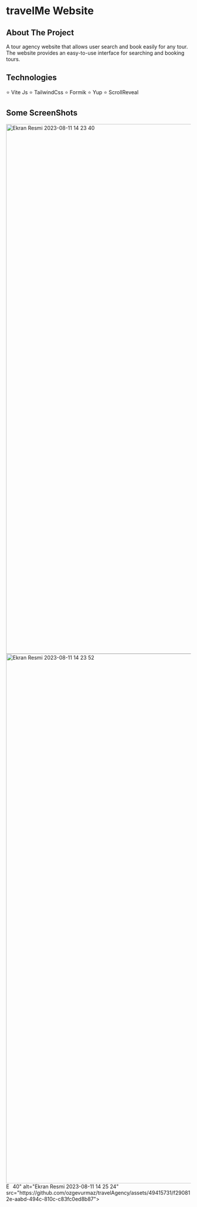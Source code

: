 # travelMe Website

## About The Project

A tour agency website that allows user search and book easily for any tour. The website provides an easy-to-use interface for searching and booking tours.


## Technologies
⭐️ Vite Js
⭐️ TailwindCss
⭐️ Formik
⭐️ Yup
⭐️ ScrollReveal

## Some ScreenShots

<img width="1440" alt="Ekran Resmi 2023-08-11 14 23 40" src="https://github.com/ozgevurmaz/travelAgency/assets/49415731/6809787a-385d-48ca-b3b5-d0376909673a">
<img width="1440" alt="Ekran Resmi 2023-08-11 14 23 52" src="https://github.com/ozgevurmaz/travelAgency/assets/49415731/3f58fe98-806c-48ca-8ec5-e2e62bc1ddbd">
<img width="14<img width="1440" alt="Ekran Resmi 2023-08-11 14 25 42" src="https://github.com/ozgevurmaz/travelAgency/assets/49415731/3de55e4d-b5a8-450e-9bd1-452fffab7e43">
40" alt="Ekran Resmi 2023-08-11 14 25 24" src="https://github.com/ozgevurmaz/travelAgency/assets/49415731/f290812e-aabd-494c-810c-c83fc0ed8b87">
